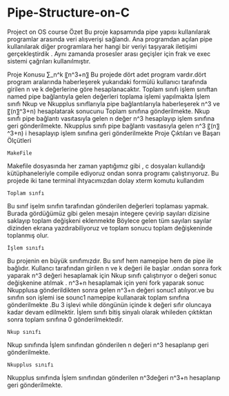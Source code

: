 # Pipe-Structure-on-C
Project on OS course 
	Özet
Bu proje kapsamında pipe yapısı kullanılarak programlar arasında veri alışverişi sağlandı. Ana programdan açılan pipe kullanılarak diğer programlara her hangi bir veriyi taşıyarak iletişimi gerçekleştirdik . Aynı zamanda prosesler arası geçişler için frak ve exec sistemi çağrıları kullanılmıştır.
	
  Proje Konusu
              ∑_n^k 〖n^3+n〗
Bu projede dört adet program vardır.dört program aralarında haberleşerek yukarıdaki formülü kullanıcı tarafında girilen n ve k değerlerine göre hesaplanacaktır.
	Toplam sınıfı işlem sınıftan named pipe bağlantıyla gelen değerleri toplama işlemi yapılmakta
	İşlem sınıfı Nkup  ve Nkupplus sınıflarıyla pipe bağlantılarıyla haberleşerek  n^3 ve 〖(n〗^3+n) hesaplatarak sonucunu Toplam sınıfına gönderilmekte.
	Nkup sınıfı pipe bağlantı vasıtasıyla gelen n değer n^3  hesaplayıp işlem sınıfına geri gönderilmekte.
	Nkupplus sınıfı pipe bağlantı vasıtasıyla gelen n^3  〖(n〗^3+n) i hesaplayıp işlem sınıfına geri gönderilmekte 
	Proje Çıktıları ve Başarı Ölçütleri

	MakeFile 

Makefile dosyasında her zaman yaptığımız gibi , c dosyaları kullandığı kütüphaneleriyle compile ediyoruz ondan sonra programı çalıştırıyoruz.
Bu projede iki tane terminal ihtyacımızdan dolay xterm komutu kullandım 



	Toplam sınfı 
Bu sınıf işelm sınıfın tarafından gönderilen değerleri toplaması yapmak. Burada gördüğümüz gibi gelen mesajın integere çevirip sayıları dizisine saklayıp toplam değişkeni eklenmekte
Böylece gelen tüm sayıları sayılar dizinden ekrana yazdırabiliyoruz ve toplam sonucu toplam değişkeninde toplanmış olur.




	İşlem sınıfı
Bu projenin en büyük sınıfımızdır. Bu sınıf hem namepipe hem de pipe ile bağlıdır. Kullancı tarafından girilen n ve k değeri ile başlar .ondan sonra fork yaparak n^3 değeri hesaplamak için Nkup sınıfı çalıştırıyor o değeri sonuc değişkenine atılmak . n^3+n hesaplamak için yeni fork yaparak sonuc Nkupplusa gönderildikten sonra gelen n^3+n değeri sonuc1 atılıyor.ve bu sınıfın son işlemi ise sounc1 namepipe kullanarak toplam sınıfına gönderilmekte .Bu 3 işlevi while döngünün içinde k değeri sıfır oluncaya kadar devam edilmektir.
İşlem sınıfı bitiş sinyalı olarak whileden çıktıktan sonra toplam sınıfına 0 gönderilmektedir.

	Nkup sınıfı 
Nkup sınıfında İşlem sınıfından gönderilen n değeri n^3  hesaplanıp geri gönderilmekte.

	Nkupplus sınıfı 
Nkupplus  sınıfında İşlem sınıfından gönderilen n^3değeri n^3+n hesaplanıp geri gönderilmekte.
